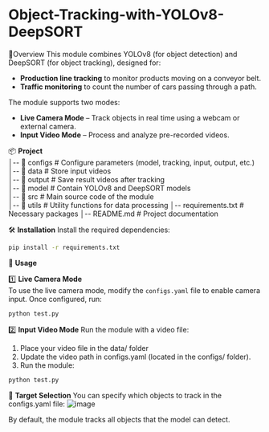 # Object-Tracking-with-YOLOv8-DeepSORT
🚀Overview
This module combines YOLOv8 (for object detection) and DeepSORT (for object tracking), designed for:  
- **Production line tracking** to monitor products moving on a conveyor belt.  
- **Traffic monitoring** to count the number of cars passing through a path.  

The module supports two modes:  
- **Live Camera Mode** – Track objects in real time using a webcam or external camera.  
- **Input Video Mode** – Process and analyze pre-recorded videos.  

📦 **Project**  
│-- 📁 configs      # Configure parameters (model, tracking, input, output, etc.)  
│-- 📁 data         # Store input videos  
│-- 📁 output       # Save result videos after tracking  
│-- 📁 model        # Contain YOLOv8 and DeepSORT models  
│-- 📁 src          # Main source code of the module  
│-- 📁 utils        # Utility functions for data processing
│-- requirements.txt # Necessary packages
│-- README.md       # Project documentation

🛠️ **Installation**
Install the required dependencies:
```bash
pip install -r requirements.txt
```
🎯 **Usage**  

1️⃣ **Live Camera Mode**  
To use the live camera mode, modify the `configs.yaml` file to enable camera input. Once configured, run:
```bash
python test.py
```
2️⃣ **Input Video Mode**
Run the module with a video file:
1. Place your video file in the data/ folder
2. Update the video path in configs.yaml (located in the configs/ folder).
3. Run the module:
```bash
python test.py
```
🎯 **Target Selection**
You can specify which objects to track in the configs.yaml file:
![image](https://github.com/user-attachments/assets/30c45f71-cd24-4542-9610-e0cc57013346)

By default, the module tracks all objects that the model can detect.
